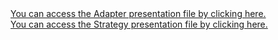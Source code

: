 <a href="https://www.canva.com/design/DAGCMqxMuok/3X6L4ONu0-Gr9YtQBz1AmA/view?utm_content=DAGCMqxMuok&utm_campaign=designshare&utm_medium=link&utm_source=editor">
You can access the Adapter presentation file by clicking here.
</a>

<br>

<a href="https://www.canva.com/design/DAGCM_BtBtw/BOgousQbIlHR6ogt65Cfiw/view?utm_content=DAGCM_BtBtw&utm_campaign=designshare&utm_medium=link&utm_source=editor">
You can access the Strategy presentation file by clicking here.
</a>
